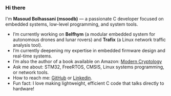 ### Hi there

I'm **Masoud Bolhassani (msoodb)** — a passionate C developer focused on embedded systems, low-level programming, and system tools.

- I’m currently working on **Belfhym** (a modular embedded system for autonomous drones and lunar rovers) and **Trafix** (a Linux network traffic analysis tool).
- I’m currently deepening my expertise in embedded firmware design and real-time systems.
- I’m also the author of a book available on Amazon: [Modern Cryptology](https://a.co/d/iHDMVmH)
- Ask me about: STM32, FreeRTOS, CMSIS, Linux systems programming, or network tools.
- How to reach me: [GitHub](https://github.com/msoodb) or [Linkedin](https://www.linkedin.com/in/msoodb).
- Fun fact: I love making lightweight, efficient C code that talks directly to hardware!
  

